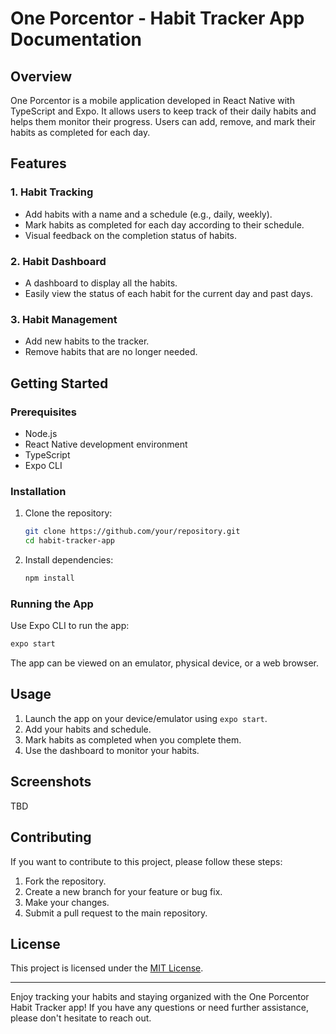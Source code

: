 # One Porcentor - Habit Tracker App Documentation

## Overview

One Porcentor is a mobile application developed in React Native with TypeScript and Expo. It allows users to keep track of their daily habits and helps them monitor their progress. Users can add, remove, and mark their habits as completed for each day.

## Features

### 1. Habit Tracking

- Add habits with a name and a schedule (e.g., daily, weekly).
- Mark habits as completed for each day according to their schedule.
- Visual feedback on the completion status of habits.

### 2. Habit Dashboard

- A dashboard to display all the habits.
- Easily view the status of each habit for the current day and past days.

### 3. Habit Management

- Add new habits to the tracker.
- Remove habits that are no longer needed.

## Getting Started

### Prerequisites

- Node.js
- React Native development environment
- TypeScript
- Expo CLI

### Installation

1. Clone the repository:

   ```bash
   git clone https://github.com/your/repository.git
   cd habit-tracker-app
   ```

2. Install dependencies:

   ```bash
   npm install
   ```

### Running the App

Use Expo CLI to run the app:

```bash
expo start
```

The app can be viewed on an emulator, physical device, or a web browser.

## Usage

1. Launch the app on your device/emulator using `expo start`.
2. Add your habits and schedule.
3. Mark habits as completed when you complete them.
4. Use the dashboard to monitor your habits.

## Screenshots

TBD

## Contributing

If you want to contribute to this project, please follow these steps:

1. Fork the repository.
2. Create a new branch for your feature or bug fix.
3. Make your changes.
4. Submit a pull request to the main repository.

## License

This project is licensed under the [MIT License](LICENSE.md).


---

Enjoy tracking your habits and staying organized with the One Porcentor Habit Tracker app! If you have any questions or need further assistance, please don't hesitate to reach out.
